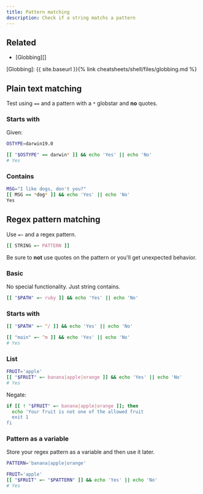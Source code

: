 ```yaml
---
title: Pattern matching
description: Check if a string matchs a pattern
---
```


## Related

- [Globbing][]

[Globbing]: {{ site.baseurl }}{% link cheatsheets/shell/files/globbing.md %}


## Plain text matching

Test using `==` and a pattern with a `*` globstar and **no** quotes.

### Starts with

Given:

```sh
OSTYPE=darwin19.0
```

```sh
[[ "$OSTYPE" == darwin* ]] && echo 'Yes' || echo 'No'
# Yes
```

### Contains

```sh
MSG="I like dogs, don't you?"
[[ MSG == *dog* ]] && echo 'Yes' || echo 'No'
Yes
```


## Regex pattern matching

Use `=~` and a regex pattern.

```sh
[[ STRING =~ PATTERN ]]
```

Be sure to **not** use quotes on the pattern or you'll get unexpected behavior.

### Basic

No special functionality. Just string contains.

```sh
[[ "$PATH" =~ ruby ]] && echo 'Yes' || echo 'No'
```

### Starts with

```sh
[[ "$PATH" =~ ^/ ]] && echo 'Yes' || echo 'No'
```

```sh
[[ "main" =~ ^m ]] && echo 'Yes' || echo 'No'
# Yes
```

### List

```sh
FRUIT='apple'
[[ "$FRUIT" =~ banana|apple|orange ]] && echo 'Yes' || echo 'No'
# Yes
```

Negate:

```sh
if [[ ! "$FRUIT" =~ banana|apple|orange ]]; then
  echo 'Your fruit is not one of the allowed fruit
  exit 1
fi
```

### Pattern as a variable

Store your regex pattern as a variable and then use it later.

```sh
PATTERN='banana|apple|orange'

FRUIT='apple'
[[ "$FRUIT" =~ "$PATTERN" ]] && echo 'Yes' || echo 'No'
# Yes
```
